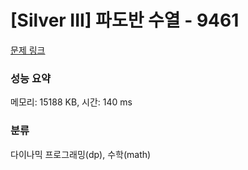 # [Silver III] 파도반 수열 - 9461 

[문제 링크](https://www.acmicpc.net/problem/9461) 

### 성능 요약

메모리: 15188 KB, 시간: 140 ms

### 분류

다이나믹 프로그래밍(dp), 수학(math)

